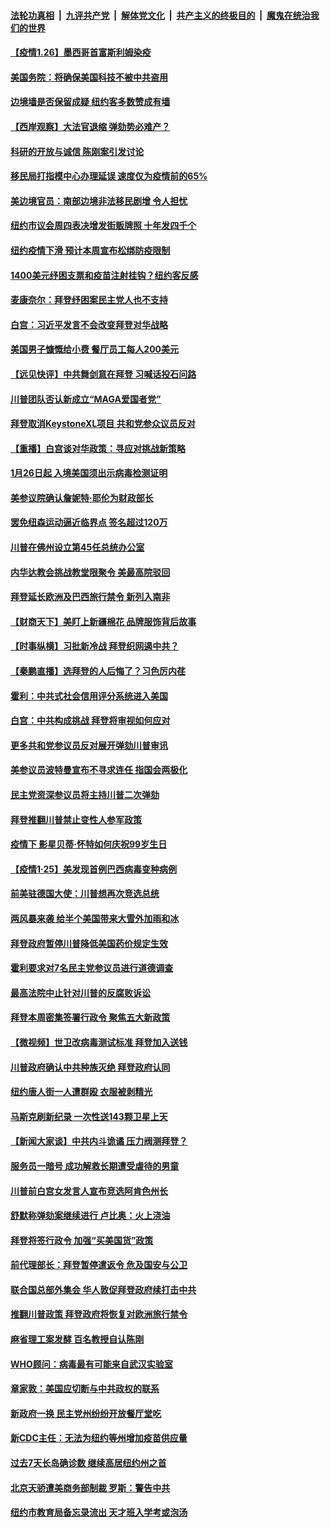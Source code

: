 

####  [法轮功真相](../../../../basic/blob/master/README.md?t=01262201) &nbsp;|&nbsp; [九评共产党](../../../../9ping.md/blob/master/README.md?t=01262201) &nbsp;|&nbsp; [解体党文化](../../../../jtdwh.md/blob/master/README.md?t=01262201)  &nbsp;|&nbsp; [共产主义的终极目的](../../../../gczydzjmd.md/blob/master/README.md?t=01262201) &nbsp;|&nbsp; [魔鬼在统治我们的世界](../../../../mgztzwmdsj.md/blob/master/README.md?t=01262201) 

#### [【疫情1.26】墨西哥首富斯利姆染疫](../pages/nsc412/n12712760.md?t=01262201) 

#### [美国务院：将确保美国科技不被中共盗用](../pages/nsc412/n12712577.md?t=01262201) 

#### [边境墙是否保留成疑 纽约客多数赞成有墙](../pages/nsc412/n12712287.md?t=01262201) 

#### [【西岸观察】大法官退缩 弹劾势必难产？](../pages/nsc412/n12712517.md?t=01262201) 

#### [科研的开放与诚信  陈刚案引发讨论](../pages/nsc412/n12712244.md?t=01262201) 

#### [移民局打指模中心办理延误  速度仅为疫情前的65%](../pages/nsc412/n12712271.md?t=01262201) 

#### [美边境官员：南部边境非法移民剧增 令人担忧](../pages/nsc412/n12712256.md?t=01262201) 

#### [纽约市议会周四表决增发街贩牌照 十年发四千个](../pages/nsc412/n12712279.md?t=01262201) 

#### [纽约疫情下滑 预计本周宣布松绑防疫限制](../pages/nsc412/n12712261.md?t=01262201) 

#### [1400美元纾困支票和疫苗注射挂钩？纽约客反感](../pages/nsc412/n12712259.md?t=01262201) 

#### [麦康奈尔：拜登纾困案民主党人也不支持](../pages/nsc412/n12712348.md?t=01262201) 

#### [白宫：习近平发言不会改变拜登对华战略](../pages/nsc412/n12712210.md?t=01262201) 

#### [美国男子慷慨给小费 餐厅员工每人200美元](../pages/nsc412/n12712178.md?t=01262201) 

#### [【远见快评】中共舞剑意在拜登 习喊话投石问路](../pages/nsc412/n12711807.md?t=01262201) 

#### [川普团队否认新成立“MAGA爱国者党”](../pages/nsc412/n12712002.md?t=01262201) 

#### [拜登取消KeystoneXL项目 共和党参众议员反对](../pages/nsc412/n12711930.md?t=01262201) 

#### [【重播】白宫谈对华政策：寻应对挑战新策略](../pages/nsc412/n12712060.md?t=01262201) 

#### [1月26日起 入境美国须出示病毒检测证明](../pages/nsc412/n12711811.md?t=01262201) 

#### [美参议院确认詹妮特·耶伦为财政部长](../pages/nsc412/n12711995.md?t=01262201) 

#### [罢免纽森运动逼近临界点 签名超过120万](../pages/nsc412/n12712075.md?t=01262201) 

#### [川普在佛州设立第45任总统办公室](../pages/nsc412/n12711861.md?t=01262201) 

#### [内华达教会挑战教堂限聚令 美最高院驳回](../pages/nsc412/n12711784.md?t=01262201) 

#### [拜登延长欧洲及巴西旅行禁令 新列入南非](../pages/nsc412/n12711734.md?t=01262201) 

#### [【财商天下】美盯上新疆棉花 品牌服饰背后故事](../pages/nsc412/n12711233.md?t=01262201) 

#### [【时事纵横】习批新冷战 拜登织网遏中共？](../pages/nsc412/n12711582.md?t=01262201) 

#### [【秦鹏直播】选拜登的人后悔了？习色厉内荏](../pages/nsc412/n12711660.md?t=01262201) 

#### [霍利：中共式社会信用评分系统进入美国](../pages/nsc412/n12711524.md?t=01262201) 

#### [白宫：中共构成挑战 拜登将审视如何应对](../pages/nsc412/n12711498.md?t=01262201) 

#### [更多共和党参议员反对展开弹劾川普审讯](../pages/nsc412/n12711384.md?t=01262201) 

#### [美参议员波特曼宣布不寻求连任 指国会两极化](../pages/nsc412/n12711338.md?t=01262201) 

#### [民主党资深参议员将主持川普二次弹劾](../pages/nsc412/n12711332.md?t=01262201) 

#### [拜登推翻川普禁止变性人参军政策](../pages/nsc412/n12711336.md?t=01262201) 

#### [疫情下 影星贝蒂·怀特如何庆祝99岁生日](../pages/nsc412/n12708732.md?t=01262201) 

#### [【疫情1·25】美发现首例巴西病毒变种病例](../pages/nsc412/n12710495.md?t=01262201) 

#### [前美驻德国大使：川普想再次竞选总统](../pages/nsc412/n12711300.md?t=01262201) 

#### [两风暴来袭 给半个美国带来大雪外加雨和冰](../pages/nsc412/n12711234.md?t=01262201) 

#### [拜登政府暂停川普降低美国药价规定生效](../pages/nsc412/n12711183.md?t=01262201) 

#### [霍利要求对7名民主党参议员进行道德调查](../pages/nsc412/n12711222.md?t=01262201) 

#### [最高法院中止针对川普的反腐败诉讼](../pages/nsc412/n12711164.md?t=01262201) 

#### [拜登本周密集签署行政令 聚焦五大新政策](../pages/nsc412/n12711013.md?t=01262201) 

#### [【微视频】世卫改病毒测试标准 拜登加入送钱](../pages/nsc412/n12710900.md?t=01262201) 

#### [川普政府确认中共种族灭绝 拜登政府认同](../pages/nsc412/n12711144.md?t=01262201) 

#### [纽约唐人街一人遭群殴 衣服被剥精光](../pages/nsc412/n12711155.md?t=01262201) 

#### [马斯克刷新纪录 一次性送143颗卫星上天](../pages/nsc412/n12711083.md?t=01262201) 

#### [【新闻大家谈】中共内斗诡谲 压力阀测拜登？](../pages/nsc412/n12710995.md?t=01262201) 

#### [服务员一暗号 成功解救长期遭受虐待的男童](../pages/nsc412/n12710123.md?t=01262201) 

#### [川普前白宫女发言人宣布竞选阿肯色州长](../pages/nsc412/n12709694.md?t=01262201) 

#### [舒默称弹劾案继续进行 卢比奥：火上浇油](../pages/nsc412/n12710812.md?t=01262201) 

#### [拜登将签行政令 加强“买美国货”政策](../pages/nsc412/n12710948.md?t=01262201) 

#### [前代理部长：拜登暂停遣返令 危及国安与公卫](../pages/nsc412/n12710439.md?t=01262201) 

#### [联合国总部外集会 华人敦促拜登政府续打击中共](../pages/nsc412/n12710014.md?t=01262201) 

#### [推翻川普政策 拜登政府将恢复对欧洲旅行禁令](../pages/nsc412/n12710072.md?t=01262201) 

#### [麻省理工案发酵 百名教授自认陈刚](../pages/nsc412/n12709792.md?t=01262201) 

#### [WHO顾问：病毒最有可能来自武汉实验室](../pages/nsc412/n12709796.md?t=01262201) 

#### [章家敦：美国应切断与中共政权的联系](../pages/nsc412/n12704343.md?t=01262201) 

#### [新政府一换 民主党州纷纷开放餐厅堂吃](../pages/nsc412/n12709799.md?t=01262201) 

#### [新CDC主任：无法为纽约等州增加疫苗供应量](../pages/nsc412/n12709857.md?t=01262201) 

#### [过去7天长岛确诊数  继续高居纽约州之首](../pages/nsc412/n12709860.md?t=01262201) 

#### [北京天骄遭美商务部制裁 罗斯：警告中共](../pages/nsc412/n12709976.md?t=01262201) 

#### [纽约市教育局备忘录流出 天才班入学考或泡汤](../pages/nsc412/n12710000.md?t=01262201) 

